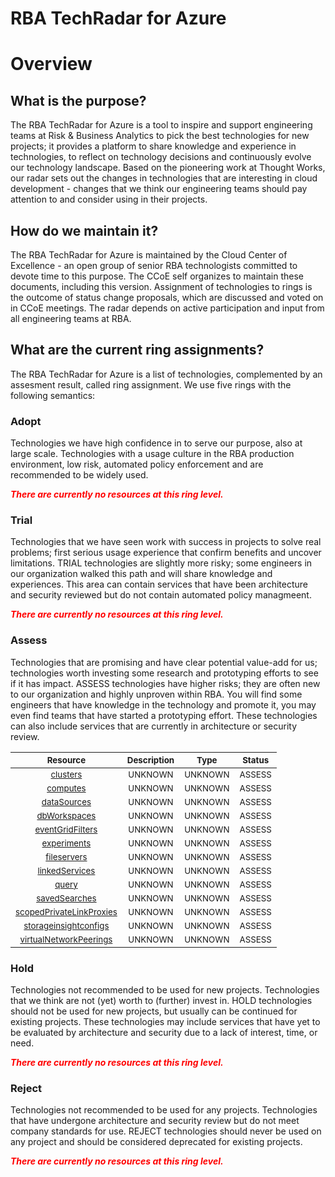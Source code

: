 
RBA TechRadar for Azure
=======================

# Overview

## What is the purpose?


The RBA TechRadar for Azure is a tool to inspire and support engineering teams at Risk & Business Analytics to pick the best technologies for new projects; it provides a platform to share knowledge and experience in technologies, to reflect on technology decisions and continuously evolve our technology landscape.  Based on the pioneering work at Thought Works, our radar sets out the changes in technologies that are interesting in cloud development - changes that we think our engineering teams should pay attention to and consider using in their projects.
## How do we maintain it?


The RBA TechRadar for Azure is maintained by the Cloud Center of Excellence - an open group of senior RBA technologists committed to devote time to this purpose.  The CCoE self organizes to maintain these documents, including this version.  Assignment of technologies to rings is the outcome of status change proposals, which are discussed and voted on in CCoE meetings.  The radar depends on active participation and input from all engineering teams at RBA.
## What are the current ring assignments?


The RBA TechRadar for Azure is a list of technologies, complemented by an assesment result, called ring assignment.  We use five rings with the following semantics:
### Adopt


Technologies we have high confidence in to serve our purpose, also at large scale.  Technologies with a usage culture in the RBA production environment, low risk, automated policy enforcement and are recommended to be widely used.  
  
***<font color="red"> There are currently no resources at this ring level. </font>***
### Trial


Technologies that we have seen work with success in projects to solve real problems;  first serious usage experience that confirm benefits and uncover limitations.  TRIAL technologies are slightly more risky; some engineers in our organization walked this path and will share knowledge and experiences.  This area can contain services that have been architecture and security reviewed but do not contain automated policy managmeent.  
  
***<font color="red"> There are currently no resources at this ring level. </font>***
### Assess


Technologies that are promising and have clear potential value-add for us; technologies worth investing some research and prototyping efforts to see if it has impact.  ASSESS technologies have higher risks;  they are often new to our organization and highly unproven within RBA.  You will find some engineers that have knowledge in the technology and promote it, you may even find teams that have started a prototyping effort.  These technologies can also include services that are currently in architecture or security review.  

|<sub>Resource</sub>|<sub>Description</sub>|<sub>Type</sub>|<sub>Status</sub>|
| :---: | :---: | :---: | :---: |
|<sub>[clusters](https://github.com/openrba/python-azure-techradar/tree/master/Microsoft.AlertsManagement/workspaces/clusters)</sub>|<sub>UNKNOWN</sub>|<sub>UNKNOWN</sub>|<sub>ASSESS</sub>|
|<sub>[computes](https://github.com/openrba/python-azure-techradar/tree/master/Microsoft.AlertsManagement/workspaces/computes)</sub>|<sub>UNKNOWN</sub>|<sub>UNKNOWN</sub>|<sub>ASSESS</sub>|
|<sub>[dataSources](https://github.com/openrba/python-azure-techradar/tree/master/Microsoft.AlertsManagement/workspaces/dataSources)</sub>|<sub>UNKNOWN</sub>|<sub>UNKNOWN</sub>|<sub>ASSESS</sub>|
|<sub>[dbWorkspaces](https://github.com/openrba/python-azure-techradar/tree/master/Microsoft.AlertsManagement/workspaces/dbWorkspaces)</sub>|<sub>UNKNOWN</sub>|<sub>UNKNOWN</sub>|<sub>ASSESS</sub>|
|<sub>[eventGridFilters](https://github.com/openrba/python-azure-techradar/tree/master/Microsoft.AlertsManagement/workspaces/eventGridFilters)</sub>|<sub>UNKNOWN</sub>|<sub>UNKNOWN</sub>|<sub>ASSESS</sub>|
|<sub>[experiments](https://github.com/openrba/python-azure-techradar/tree/master/Microsoft.AlertsManagement/workspaces/experiments)</sub>|<sub>UNKNOWN</sub>|<sub>UNKNOWN</sub>|<sub>ASSESS</sub>|
|<sub>[fileservers](https://github.com/openrba/python-azure-techradar/tree/master/Microsoft.AlertsManagement/workspaces/fileservers)</sub>|<sub>UNKNOWN</sub>|<sub>UNKNOWN</sub>|<sub>ASSESS</sub>|
|<sub>[linkedServices](https://github.com/openrba/python-azure-techradar/tree/master/Microsoft.AlertsManagement/workspaces/linkedServices)</sub>|<sub>UNKNOWN</sub>|<sub>UNKNOWN</sub>|<sub>ASSESS</sub>|
|<sub>[query](https://github.com/openrba/python-azure-techradar/tree/master/Microsoft.AlertsManagement/workspaces/query)</sub>|<sub>UNKNOWN</sub>|<sub>UNKNOWN</sub>|<sub>ASSESS</sub>|
|<sub>[savedSearches](https://github.com/openrba/python-azure-techradar/tree/master/Microsoft.AlertsManagement/workspaces/savedSearches)</sub>|<sub>UNKNOWN</sub>|<sub>UNKNOWN</sub>|<sub>ASSESS</sub>|
|<sub>[scopedPrivateLinkProxies](https://github.com/openrba/python-azure-techradar/tree/master/Microsoft.AlertsManagement/workspaces/scopedPrivateLinkProxies)</sub>|<sub>UNKNOWN</sub>|<sub>UNKNOWN</sub>|<sub>ASSESS</sub>|
|<sub>[storageinsightconfigs](https://github.com/openrba/python-azure-techradar/tree/master/Microsoft.AlertsManagement/workspaces/storageinsightconfigs)</sub>|<sub>UNKNOWN</sub>|<sub>UNKNOWN</sub>|<sub>ASSESS</sub>|
|<sub>[virtualNetworkPeerings](https://github.com/openrba/python-azure-techradar/tree/master/Microsoft.AlertsManagement/workspaces/virtualNetworkPeerings)</sub>|<sub>UNKNOWN</sub>|<sub>UNKNOWN</sub>|<sub>ASSESS</sub>|

### Hold


Technologies not recommended to be used for new projects. Technologies that we think are not (yet) worth to (further) invest in.  HOLD technologies should not be used for new projects, but usually can be continued for existing projects.  These technologies may include services that have yet to be evaluated by architecture and security due to a lack of interest, time, or need.  
  
***<font color="red"> There are currently no resources at this ring level. </font>***
### Reject


Technologies not recommended to be used for any projects. Technologies that have undergone architecture and security review but do not meet company standards for use.  REJECT technologies should never be used on any project and should be considered deprecated for existing projects.  
  
***<font color="red"> There are currently no resources at this ring level. </font>***